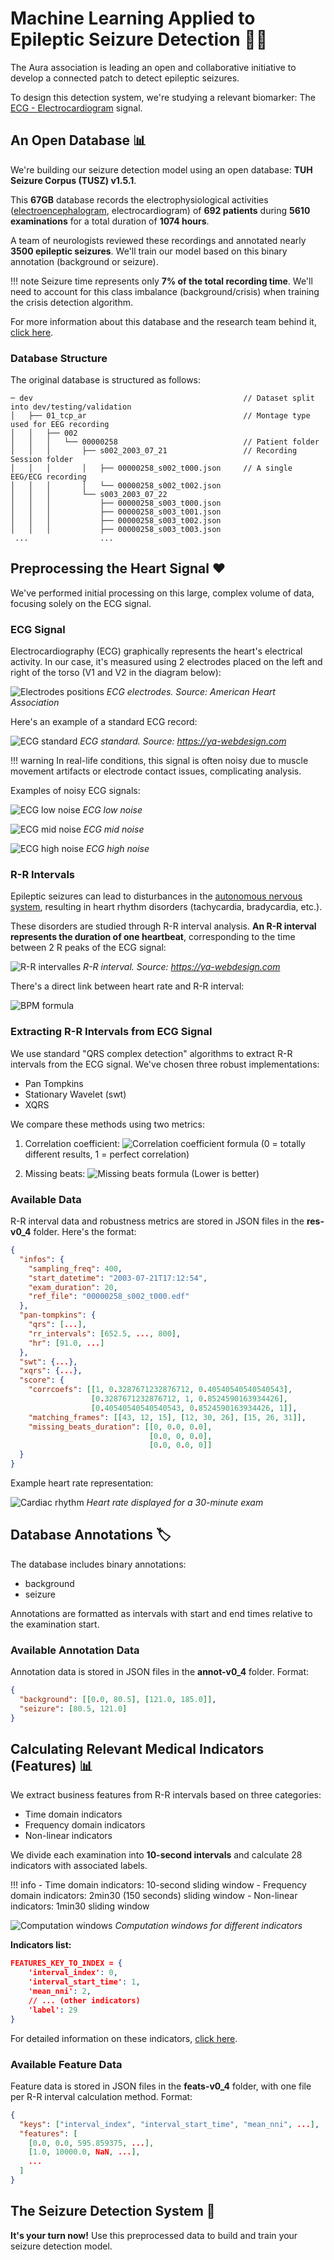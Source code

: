 # Machine Learning Applied to Epileptic Seizure Detection 🧠💡

The Aura association is leading an open and collaborative initiative to develop a connected patch to detect epileptic seizures.

To design this detection system, we're studying a relevant biomarker: The [ECG - Electrocardiogram](https://en.wikipedia.org/wiki/Electrocardiography) signal.

## An Open Database 📊

We're building our seizure detection model using an open database: **TUH Seizure Corpus (TUSZ) v1.5.1**.

This **67GB** database records the electrophysiological activities ([electroencephalogram](https://en.wikipedia.org/wiki/Electroencephalography), electrocardiogram) of **692 patients** during **5610 examinations** for a total duration of **1074 hours**.

A team of neurologists reviewed these recordings and annotated nearly **3500 epileptic seizures**. We'll train our model based on this binary annotation (background or seizure).

!!! note
    Seizure time represents only **7% of the total recording time**. We'll need to account for this class imbalance (background/crisis) when training the crisis detection algorithm.

For more information about this database and the research team behind it, [click here](https://www.isip.piconepress.com/projects/tuh_eeg/).

### Database Structure

The original database is structured as follows:

```
─ dev                                               // Dataset split into dev/testing/validation
│   ├── 01_tcp_ar                                   // Montage type used for EEG recording
│   │   ├── 002
│   │   │   └── 00000258                            // Patient folder
│   │   │       ├── s002_2003_07_21                 // Recording Session folder
│   │   │       │   ├── 00000258_s002_t000.json     // A single EEG/ECG recording
│   │   │       │   └── 00000258_s002_t002.json
│   │   │       └── s003_2003_07_22
│   │   │           ├── 00000258_s003_t000.json
│   │   │           ├── 00000258_s003_t001.json
│   │   │           ├── 00000258_s003_t002.json
│   │   │           ├── 00000258_s003_t003.json
 ...                ...
```

## Preprocessing the Heart Signal ❤️

We've performed initial processing on this large, complex volume of data, focusing solely on the ECG signal.

### ECG Signal

Electrocardiography (ECG) graphically represents the heart's electrical activity. In our case, it's measured using 2 electrodes placed on the left and right of the torso (V1 and V2 in the diagram below):

![Electrodes positions](../resources/ElectrodesPositions.jpg)
*ECG electrodes. Source: American Heart Association*

Here's an example of a standard ECG record:

![ECG standard](../resources/ECG_standard.png)
*ECG standard. Source: https://ya-webdesign.com*

!!! warning
    In real-life conditions, this signal is often noisy due to muscle movement artifacts or electrode contact issues, complicating analysis.

Examples of noisy ECG signals:

![ECG low noise](../resources/ECG_low_noise.png)
*ECG low noise*

![ECG mid noise](../resources/ECG_mid_noise.png)
*ECG mid noise*

![ECG high noise](../resources/ECG_high_noise.png)
*ECG high noise*

### R-R Intervals

Epileptic seizures can lead to disturbances in the [autonomous nervous system](https://en.wikipedia.org/wiki/Autonomic_nervous_system), resulting in heart rhythm disorders (tachycardia, bradycardia, etc.).

These disorders are studied through R-R interval analysis. **An R-R interval represents the duration of one heartbeat**, corresponding to the time between 2 R peaks of the ECG signal:

![R-R intervalles](../resources/RR_intervalles_2.png)
*R-R interval. Source: https://ya-webdesign.com*

There's a direct link between heart rate and R-R interval:

![BPM formula](../resources/bpm_formula.png)

### Extracting R-R Intervals from ECG Signal

We use standard "QRS complex detection" algorithms to extract R-R intervals from the ECG signal. We've chosen three robust implementations:

- Pan Tompkins
- Stationary Wavelet (swt)
- XQRS

We compare these methods using two metrics:

1. Correlation coefficient:
   ![Correlation coefficient formula](../resources/coef_correl_formula.png)
   (0 = totally different results, 1 = perfect correlation)

2. Missing beats:
   ![Missing beats formula](../resources/missing_beats_formula.png)
   (Lower is better)

### Available Data

R-R interval data and robustness metrics are stored in JSON files in the **res-v0_4** folder. Here's the format:

```json
{
  "infos": {
    "sampling_freq": 400,
    "start_datetime": "2003-07-21T17:12:54",
    "exam_duration": 20,
    "ref_file": "00000258_s002_t000.edf"
  },
  "pan-tompkins": {
    "qrs": [...],
    "rr_intervals": [652.5, ..., 800],
    "hr": [91.0, ...]
  },
  "swt": {...},
  "xqrs": {...},
  "score": {
    "corrcoefs": [[1, 0.3287671232876712, 0.40540540540540543],
                  [0.3287671232876712, 1, 0.8524590163934426],
                  [0.40540540540540543, 0.8524590163934426, 1]],
    "matching_frames": [[43, 12, 15], [12, 30, 26], [15, 26, 31]],
    "missing_beats_duration": [[0, 0.0, 0.0],
                               [0.0, 0, 0.0],
                               [0.0, 0.0, 0]]
  }
}
```

Example heart rate representation:

![Cardiac rhythm](../resources/RythmeCardiaque.png)
*Heart rate displayed for a 30-minute exam*

## Database Annotations 🏷️

The database includes binary annotations:
- background
- seizure

Annotations are formatted as intervals with start and end times relative to the examination start.

### Available Annotation Data

Annotation data is stored in JSON files in the **annot-v0_4** folder. Format:

```json
{
  "background": [[0.0, 80.5], [121.0, 185.0]],
  "seizure": [80.5, 121.0]
}
```

## Calculating Relevant Medical Indicators (Features) 📊

We extract business features from R-R intervals based on three categories:
- Time domain indicators
- Frequency domain indicators
- Non-linear indicators

We divide each examination into **10-second intervals** and calculate 28 indicators with associated labels.

!!! info
    - Time domain indicators: 10-second sliding window
    - Frequency domain indicators: 2min30 (150 seconds) sliding window
    - Non-linear indicators: 1min30 sliding window

![Computation windows](../resources/fenetres_glissantes.png)
*Computation windows for different indicators*

**Indicators list:**

```json
FEATURES_KEY_TO_INDEX = {
    'interval_index': 0,
    'interval_start_time': 1,
    'mean_nni': 2,
    // ... (other indicators)
    'label': 29
}
```

For detailed information on these indicators, [click here](https://github.com/Aura-healthcare/hrvanalysis).

### Available Feature Data

Feature data is stored in JSON files in the **feats-v0_4** folder, with one file per R-R interval calculation method. Format:

```json
{
  "keys": ["interval_index", "interval_start_time", "mean_nni", ...],
  "features": [
    [0.0, 0.0, 595.859375, ...],
    [1.0, 10000.0, NaN, ...],
    ...
  ]
}
```

## The Seizure Detection System 🚀

**It's your turn now!** Use this preprocessed data to build and train your seizure detection model.
